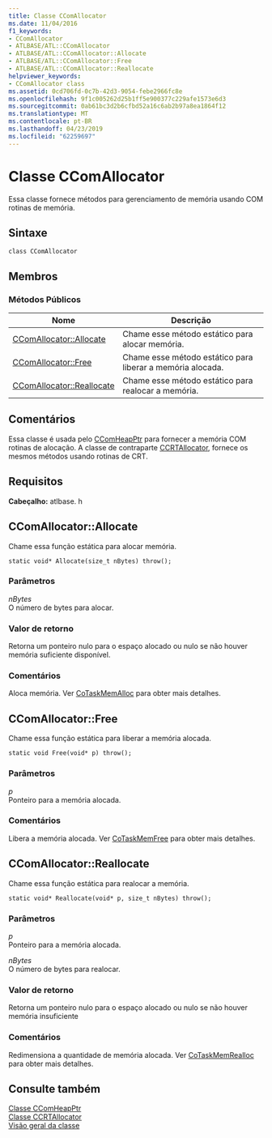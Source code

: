 ```yaml
---
title: Classe CComAllocator
ms.date: 11/04/2016
f1_keywords:
- CComAllocator
- ATLBASE/ATL::CComAllocator
- ATLBASE/ATL::CComAllocator::Allocate
- ATLBASE/ATL::CComAllocator::Free
- ATLBASE/ATL::CComAllocator::Reallocate
helpviewer_keywords:
- CComAllocator class
ms.assetid: 0cd706fd-0c7b-42d3-9054-febe2966fc8e
ms.openlocfilehash: 9f1c005262d25b1ff5e900377c229afe1573e6d3
ms.sourcegitcommit: 0ab61bc3d2b6cfbd52a16c6ab2b97a8ea1864f12
ms.translationtype: MT
ms.contentlocale: pt-BR
ms.lasthandoff: 04/23/2019
ms.locfileid: "62259697"
---
```

# <a name="ccomallocator-class"></a>Classe CComAllocator

Essa classe fornece métodos para gerenciamento de memória usando COM rotinas de memória.

## <a name="syntax"></a>Sintaxe

```
class CComAllocator
```

## <a name="members"></a>Membros

### <a name="public-methods"></a>Métodos Públicos

|Nome|Descrição|
|----------|-----------------|
|[CComAllocator::Allocate](#allocate)|Chame esse método estático para alocar memória.|
|[CComAllocator::Free](#free)|Chame esse método estático para liberar a memória alocada.|
|[CComAllocator::Reallocate](#reallocate)|Chame esse método estático para realocar a memória.|

## <a name="remarks"></a>Comentários

Essa classe é usada pelo [CComHeapPtr](../../atl/reference/ccomheapptr-class.md) para fornecer a memória COM rotinas de alocação. A classe de contraparte [CCRTAllocator](../../atl/reference/ccrtallocator-class.md), fornece os mesmos métodos usando rotinas de CRT.

## <a name="requirements"></a>Requisitos

**Cabeçalho:** atlbase. h

##  <a name="allocate"></a>  CComAllocator::Allocate

Chame essa função estática para alocar memória.

```
static void* Allocate(size_t nBytes) throw();
```

### <a name="parameters"></a>Parâmetros

*nBytes*<br/>
O número de bytes para alocar.

### <a name="return-value"></a>Valor de retorno

Retorna um ponteiro nulo para o espaço alocado ou nulo se não houver memória suficiente disponível.

### <a name="remarks"></a>Comentários

Aloca memória. Ver [CoTaskMemAlloc](/windows/desktop/api/combaseapi/nf-combaseapi-cotaskmemalloc) para obter mais detalhes.

##  <a name="free"></a>  CComAllocator::Free

Chame essa função estática para liberar a memória alocada.

```
static void Free(void* p) throw();
```

### <a name="parameters"></a>Parâmetros

*p*<br/>
Ponteiro para a memória alocada.

### <a name="remarks"></a>Comentários

Libera a memória alocada. Ver [CoTaskMemFree](/windows/desktop/api/combaseapi/nf-combaseapi-cotaskmemfree) para obter mais detalhes.

##  <a name="reallocate"></a>  CComAllocator::Reallocate

Chame essa função estática para realocar a memória.

```
static void* Reallocate(void* p, size_t nBytes) throw();
```

### <a name="parameters"></a>Parâmetros

*p*<br/>
Ponteiro para a memória alocada.

*nBytes*<br/>
O número de bytes para realocar.

### <a name="return-value"></a>Valor de retorno

Retorna um ponteiro nulo para o espaço alocado ou nulo se não houver memória insuficiente

### <a name="remarks"></a>Comentários

Redimensiona a quantidade de memória alocada. Ver [CoTaskMemRealloc](/windows/desktop/api/combaseapi/nf-combaseapi-cotaskmemrealloc) para obter mais detalhes.

## <a name="see-also"></a>Consulte também

[Classe CComHeapPtr](../../atl/reference/ccomheapptr-class.md)<br/>
[Classe CCRTAllocator](../../atl/reference/ccrtallocator-class.md)<br/>
[Visão geral da classe](../../atl/atl-class-overview.md)
